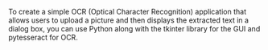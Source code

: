 To create a simple OCR (Optical Character Recognition) application that allows users to upload a picture and then displays the extracted text in a dialog box, you can use Python along with the tkinter library for the GUI and pytesseract for OCR.
